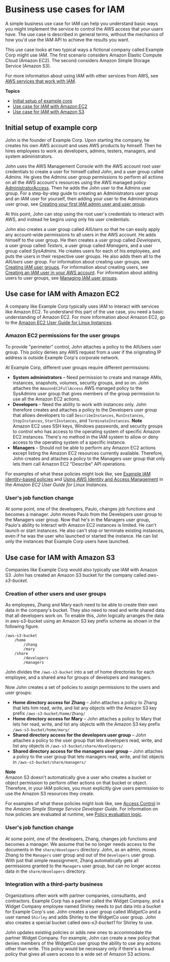 # Business use cases for IAM<a name="IAM_UseCases"></a>

A simple business use case for IAM can help you understand basic ways you might implement the service to control the AWS access that your users have\. The use case is described in general terms, without the mechanics of how you'd use the IAM API to achieve the results you want\. 

This use case looks at two typical ways a fictional company called Example Corp might use IAM\. The first scenario considers Amazon Elastic Compute Cloud \(Amazon EC2\)\. The second considers Amazon Simple Storage Service \(Amazon S3\)\. 

For more information about using IAM with other services from AWS, see [AWS services that work with IAM](reference_aws-services-that-work-with-iam.md)\.

**Topics**
+ [Initial setup of example corp](#InitSetupExampleCorp_IAM)
+ [Use case for IAM with Amazon EC2](#UseCase_EC2)
+ [Use case for IAM with Amazon S3](#UseCase_S3)

## Initial setup of example corp<a name="InitSetupExampleCorp_IAM"></a>

John is the founder of Example Corp\. Upon starting the company, he creates his own AWS account and uses AWS products by himself\. Then he hires employees to work as developers, admins, testers, managers, and system administrators\. 

John uses the AWS Management Console with the AWS account root user credentials to create a user for himself called *John*, and a user group called *Admins*\. He gives the Admins user group permissions to perform all actions on all the AWS account's resources using the AWS managed policy [AdministratorAccess](https://console.aws.amazon.com/iam/home#policies/arn:aws:iam::aws:policy/AdministratorAccess)\. Then he adds the John user to the Admins user group\. For a step\-by\-step guide to creating an Administrators user group and an IAM user for yourself, then adding your user to the Administrators user group, see [Creating your first IAM admin user and user group](getting-started_create-admin-group.md)\. 

At this point, John can stop using the root user's credentials to interact with AWS, and instead he begins using only his user credentials\.

John also creates a user group called *AllUsers* so that he can easily apply any account\-wide permissions to all users in the AWS account\. He adds himself to the user group\. He then creates a user group called *Developers*, a user group called *Testers*, a user group called *Managers*, and a user group called *SysAdmins*\. He creates users for each of his employees, and puts the users in their respective user groups\. He also adds them all to the *AllUsers* user group\. For information about creating user groups, see [Creating IAM user groups](id_groups_create.md)\. For information about creating users, see [Creating an IAM user in your AWS account](id_users_create.md)\. For information about adding users to user groups, see [Managing IAM user groups](id_groups_manage.md)\. 

## Use case for IAM with Amazon EC2<a name="UseCase_EC2"></a>

A company like Example Corp typically uses IAM to interact with services like Amazon EC2\. To understand this part of the use case, you need a basic understanding of Amazon EC2\. For more information about Amazon EC2, go to the [Amazon EC2 User Guide for Linux Instances](https://docs.aws.amazon.com/AWSEC2/latest/UserGuide/)\.

### Amazon EC2 permissions for the user groups<a name="EC2_PermissionsGroups"></a>

To provide "perimeter" control, John attaches a policy to the AllUsers user group\. This policy denies any AWS request from a user if the originating IP address is outside Example Corp's corporate network\.

At Example Corp, different user groups require different permissions:
+ **System administrators** – Need permission to create and manage AMIs, instances, snapshots, volumes, security groups, and so on\. John attaches the `AmazonEC2FullAccess` AWS managed policy to the SysAdmins user group that gives members of the group permission to use all the Amazon EC2 actions\.
+ **Developers** – Need the ability to work with instances only\. John therefore creates and attaches a policy to the Developers user group that allows developers to call `DescribeInstances`, `RunInstances`, `StopInstances`, `StartInstances`, and `TerminateInstances`\. 
**Note**  
Amazon EC2 uses SSH keys, Windows passwords, and security groups to control who has access to the operating system of specific Amazon EC2 instances\. There's no method in the IAM system to allow or deny access to the operating system of a specific instance\.
+ **Managers** – Should not be able to perform any Amazon EC2 actions except listing the Amazon EC2 resources currently available\. Therefore, John creates and attaches a policy to the Managers user group that only lets them call Amazon EC2 "Describe" API operations\.

For examples of what these policies might look like, see [Example IAM identity\-based policies](access_policies_examples.md) and [Using AWS Identity and Access Management](https://docs.aws.amazon.com/AWSEC2/latest/UserGuide/index.html?UsingIAM.html) in the *Amazon EC2 User Guide for Linux Instances*\.

### User's job function change<a name="EC2_UserRoleChange"></a>

At some point, one of the developers, Paulo, changes job functions and becomes a manager\. John moves Paulo from the Developers user group to the Managers user group\. Now that he's in the Managers user group, Paulo's ability to interact with Amazon EC2 instances is limited\. He can't launch or start instances\. He also can't stop or terminate existing instances, even if he was the user who launched or started the instance\. He can list only the instances that Example Corp users have launched\.

## Use case for IAM with Amazon S3<a name="UseCase_S3"></a>

Companies like Example Corp would also typically use IAM with Amazon S3\. John has created an Amazon S3 bucket for the company called *aws\-s3\-bucket*\.

### Creation of other users and user groups<a name="S3_CreationOtherUsersGroups"></a>

As employees, Zhang and Mary each need to be able to create their own data in the company's bucket\. They also need to read and write shared data that all developers work on\. To enable this, John logically arranges the data in aws\-s3\-bucket using an Amazon S3 key prefix scheme as shown in the following figure\.

```
/aws-s3-bucket
    /home
        /zhang
        /mary
    /share
        /developers
        /managers
```

John divides the `/aws-s3-bucket` into a set of home directories for each employee, and a shared area for groups of developers and managers\.

Now John creates a set of policies to assign permissions to the users and user groups:
+ **Home directory access for Zhang** – John attaches a policy to Zhang that lets him read, write, and list any objects with the Amazon S3 key prefix `/aws-s3-bucket/home/Zhang/` 
+ **Home directory access for Mary** – John attaches a policy to Mary that lets her read, write, and list any objects with the Amazon S3 key prefix `/aws-s3-bucket/home/mary/`
+ **Shared directory access for the developers user group** – John attaches a policy to the user group that lets developers read, write, and list any objects in `/aws-s3-bucket/share/developers/`
+ **Shared directory access for the managers user group** – John attaches a policy to the user group that lets managers read, write, and list objects in `/aws-s3-bucket/share/managers/`

**Note**  
Amazon S3 doesn't automatically give a user who creates a bucket or object permission to perform other actions on that bucket or object\. Therefore, in your IAM policies, you must explicitly give users permission to use the Amazon S3 resources they create\.

For examples of what these policies might look like, see [Access Control](https://docs.aws.amazon.com/AmazonS3/latest/dev/UsingAuthAccess.html) in the *Amazon Simple Storage Service Developer Guide*\. For information on how policies are evaluated at runtime, see [Policy evaluation logic](reference_policies_evaluation-logic.md)\. 

### User's job function change<a name="S3_UserRoleChange"></a>

At some point, one of the developers, Zhang, changes job functions and becomes a manager\. We assume that he no longer needs access to the documents in the `share/developers` directory\. John, as an admin, moves Zhang to the `Managers` user group and out of the `Developers` user group\. With just that simple reassignment, Zhang automatically gets all permissions granted to the `Managers` user group, but can no longer access data in the `share/developers` directory\.

### Integration with a third\-party business<a name="S3_3rdPartyBusiness"></a>

Organizations often work with partner companies, consultants, and contractors\. Example Corp has a partner called the Widget Company, and a Widget Company employee named Shirley needs to put data into a bucket for Example Corp's use\. John creates a user group called *WidgetCo* and a user named `Shirley` and adds Shirley to the WidgetCo user group\. John also creates a special bucket called *aws\-s3\-bucket1* for Shirley to use\.

John updates existing policies or adds new ones to accommodate the partner Widget Company\. For example, John can create a new policy that denies members of the WidgetCo user group the ability to use any actions other than write\. This policy would be necessary only if there's a broad policy that gives all users access to a wide set of Amazon S3 actions\.